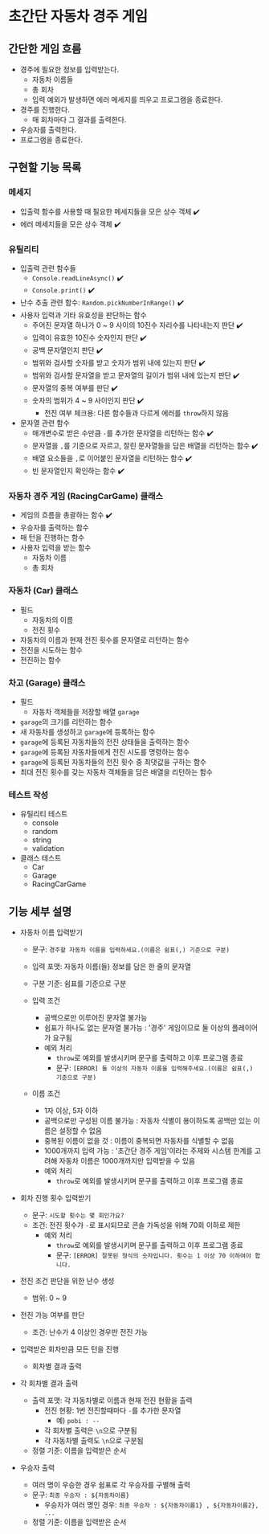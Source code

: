 # 초간단 자동차 경주 게임

## 간단한 게임 흐름

- 경주에 필요한 정보를 입력받는다.
  - 자동차 이름들
  - 총 회차
  - 입력 예외가 발생하면 에러 메세지를 띄우고 프로그램을 종료한다.
- 경주를 진행한다.
  - 매 회차마다 그 결과를 출력한다.
- 우승자를 출력한다.
- 프로그램을 종료한다.

## 구현할 기능 목록

### 메세지

- 입출력 함수를 사용할 때 필요한 메세지들을 모은 상수 객체 ✔️
- 에러 메세지들을 모은 상수 객체 ✔️

### 유틸리티

- 입출력 관련 함수들
  - `Console.readLineAsync()` ✔️
  - `Console.print()` ✔️
- 난수 추출 관련 함수: `Random.pickNumberInRange()` ✔️
- 사용자 입력과 기타 유효성을 판단하는 함수
  - 주어진 문자열 하나가 0 ~ 9 사이의 10진수 자리수를 나타내는지 판단 ✔️
  - 입력이 유효한 10진수 숫자인지 판단 ✔️
  - 공백 문자열인지 판단 ✔️
  - 범위와 검사할 숫자를 받고 숫자가 범위 내에 있는지 판단 ✔️
  - 범위와 검사할 문자열을 받고 문자열의 길이가 범위 내에 있는지 판단 ✔️
  - 문자열의 중복 여부를 판단 ✔️
  - 숫자의 범위가 4 ~ 9 사이인지 판단 ✔️
    - 전진 여부 체크용: 다른 함수들과 다르게 에러를 `throw`하지 않음
- 문자열 관련 함수
  - 매개변수로 받은 수만큼 `-`를 추가한 문자열을 리턴하는 함수 ✔️
  - 문자열을 `,`를 기준으로 자르고, 잘린 문자열들을 담은 배열을 리턴하는 함수 ✔️
  - 배열 요소들을 `,`로 이어붙인 문자열을 리턴하는 함수 ✔️
  - 빈 문자열인지 확인하는 함수 ✔️

### 자동차 경주 게임 (RacingCarGame) 클래스

- 게임의 흐름을 총괄하는 함수 ✔️
- 우승자를 출력하는 함수
- 매 턴을 진행하는 함수
- 사용자 입력을 받는 함수
  - 자동차 이름
  - 총 회차

### 자동차 (Car) 클래스

- 필드
  - 자동차의 이름
  - 전진 횟수
- 자동차의 이름과 현재 전진 횟수를 문자열로 리턴하는 함수
- 전진을 시도하는 함수
- 전진하는 함수

### 차고 (Garage) 클래스

- 필드
  - 자동차 객체들을 저장할 배열 `garage`
- `garage`의 크기를 리턴하는 함수
- 새 자동차를 생성하고 `garage`에 등록하는 함수
- `garage`에 등록된 자동차들의 전진 상태들을 출력하는 함수
- `garage`에 등록된 자동차들에게 전진 시도를 명령하는 함수
- `garage`에 등록된 자동차들의 전진 횟수 중 최댓값을 구하는 함수
- 최대 전진 횟수를 갖는 자동차 객체들을 담은 배열을 리턴하는 함수

### 테스트 작성

- 유틸리티 테스트
  - console
  - random
  - string
  - validation
- 클래스 테스트
  - Car
  - Garage
  - RacingCarGame

## 기능 세부 설명

- 자동차 이름 입력받기

  - 문구: `경주할 자동차 이름을 입력하세요.(이름은 쉼표(,) 기준으로 구분)`
  - 입력 포맷: 자동차 이름(들) 정보를 담은 한 줄의 문자열
  - 구분 기준: 쉼표를 기준으로 구분
  - 입력 조건

    - 공백으로만 이루어진 문자열 불가능
    - 쉼표가 하나도 없는 문자열 불가능 : '경주' 게임이므로 둘 이상의 플레이어가 요구됨
    - 예외 처리
      - `throw`로 예외를 발생시키며 문구를 출력하고 이후 프로그램 종료
      - 문구: `[ERROR] 둘 이상의 자동차 이름을 입력해주세요.(이름은 쉼표(,) 기준으로 구분)`

  - 이름 조건
    - 1자 이상, 5자 이하
    - 공백으로만 구성된 이름 불가능 : 자동차 식별이 용이하도록 공백만 있는 이름은 설정할 수 없음
    - 중복된 이름이 없을 것 : 이름이 중복되면 자동차를 식별할 수 없음
    - 1000개까지 입력 가능 : '초간단 경주 게임'이라는 주제와 시스템 한계를 고려해 자동차 이름은 1000개까지만 입력받을 수 있음
    - 예외 처리
      - `throw`로 예외를 발생시키며 문구를 출력하고 이후 프로그램 종료

- 회차 진행 횟수 입력받기

  - 문구: `시도할 횟수는 몇 회인가요?`
  - 조건: 전진 횟수가 `-`로 표시되므로 콘솔 가독성을 위해 70회 이하로 제한
    - 예외 처리
      - `throw`로 예외를 발생시키며 문구를 출력하고 이후 프로그램 종료
      - 문구: `[ERROR] 잘못된 형식의 숫자입니다. 횟수는 1 이상 70 이하여야 합니다.`

- 전진 조건 판단을 위한 난수 생성

  - 범위: 0 ~ 9

- 전진 가능 여부를 판단

  - 조건: 난수가 4 이상인 경우만 전진 가능

- 입력받은 회차만큼 모든 턴을 진행

  - 회차별 결과 출력

- 각 회차별 결과 출력

  - 출력 포맷: 각 자동차별로 이름과 현재 전진 현황을 출력
    - 전진 현황: 1번 전진할때마다 `-`를 추가한 문자열
      - 예) `pobi : --`
    - 각 회차별 출력은 `\n`으로 구분됨
    - 각 자동차별 출력도 `\n`으로 구분됨
  - 정렬 기준: 이름을 입력받은 순서

- 우승자 출력
  - 여러 명이 우승한 경우 쉼표로 각 우승자를 구별해 출력
  - 문구: `최종 우승자 : ${자동차이름}`
    - 우승자가 여러 명인 경우: `최종 우승자 : ${자동차이름1} , ${자동차이름2}, ...`
  - 정렬 기준: 이름을 입력받은 순서
